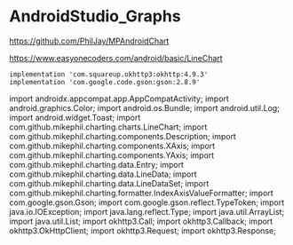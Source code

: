 # AndroidStudio_Graphs

https://github.com/PhilJay/MPAndroidChart

https://www.easyonecoders.com/android/basic/LineChart

    implementation 'com.squareup.okhttp3:okhttp:4.9.3'
    implementation 'com.google.code.gson:gson:2.8.9'


import androidx.appcompat.app.AppCompatActivity;
import android.graphics.Color;
import android.os.Bundle;
import android.util.Log;
import android.widget.Toast;
import com.github.mikephil.charting.charts.LineChart;
import com.github.mikephil.charting.components.Description;
import com.github.mikephil.charting.components.XAxis;
import com.github.mikephil.charting.components.YAxis;
import com.github.mikephil.charting.data.Entry;
import com.github.mikephil.charting.data.LineData;
import com.github.mikephil.charting.data.LineDataSet;
import com.github.mikephil.charting.formatter.IndexAxisValueFormatter;
import com.google.gson.Gson;
import com.google.gson.reflect.TypeToken;
import java.io.IOException;
import java.lang.reflect.Type;
import java.util.ArrayList;
import java.util.List;
import okhttp3.Call;
import okhttp3.Callback;
import okhttp3.OkHttpClient;
import okhttp3.Request;
import okhttp3.Response;

